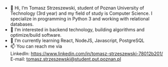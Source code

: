 - 👋 Hi, I’m Tomasz Strzeszewski, student of Poznan University of Technology (3rd year) and my field of study is Computer Science. I specialize in programming in Python 3 and working with relational databases.
- 👀 I’m interested in backend technology, building algorithms and optimize/build software. 
- 🌱 I’m currently learning React, NodeJS, Javascript, PostgreSQL
- 📫 You can reach me via  
LinkedIn: https://www.linkedin.com/in/tomasz-strzeszewski-78012b201/  
E-mail: tomasz.strzeszewski@student.put.poznan.pl

